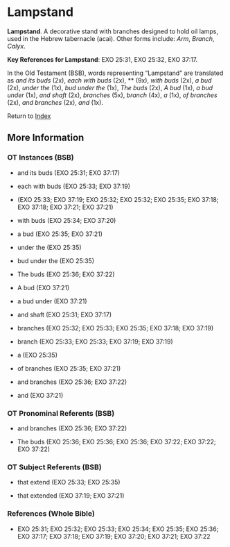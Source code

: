 # Lampstand
**Lampstand**. 
A decorative stand with branches designed to hold oil lamps, used in the Hebrew tabernacle (acai). 
Other forms include: 
*Arm*, *Branch*, *Calyx*. 


**Key References for Lampstand**: 
EXO 25:31, EXO 25:32, EXO 37:17. 


In the Old Testament (BSB), words representing “Lampstand” are translated as 
*and its buds* (2x), *each with buds* (2x), ** (9x), *with buds* (2x), *a bud* (2x), *under the* (1x), *bud under the* (1x), *The buds* (2x), *A bud* (1x), *a bud under* (1x), *and shaft* (2x), *branches* (5x), *branch* (4x), *a* (1x), *of branches* (2x), *and branches* (2x), *and* (1x). 




Return to [Index](00-Index.md)

## More Information

### OT Instances (BSB)

* and its buds (EXO 25:31; EXO 37:17)

* each with buds (EXO 25:33; EXO 37:19)

*  (EXO 25:33; EXO 37:19; EXO 25:32; EXO 25:32; EXO 25:35; EXO 37:18; EXO 37:18; EXO 37:21; EXO 37:21)

* with buds (EXO 25:34; EXO 37:20)

* a bud (EXO 25:35; EXO 37:21)

* under the (EXO 25:35)

* bud under the (EXO 25:35)

* The buds (EXO 25:36; EXO 37:22)

* A bud (EXO 37:21)

* a bud under (EXO 37:21)

* and shaft (EXO 25:31; EXO 37:17)

* branches (EXO 25:32; EXO 25:33; EXO 25:35; EXO 37:18; EXO 37:19)

* branch (EXO 25:33; EXO 25:33; EXO 37:19; EXO 37:19)

* a (EXO 25:35)

* of branches (EXO 25:35; EXO 37:21)

* and branches (EXO 25:36; EXO 37:22)

* and (EXO 37:21)



### OT Pronominal Referents (BSB)

* and branches (EXO 25:36; EXO 37:22)

* The buds (EXO 25:36; EXO 25:36; EXO 25:36; EXO 37:22; EXO 37:22; EXO 37:22)



### OT Subject Referents (BSB)

* that extend (EXO 25:33; EXO 25:35)

* that extended (EXO 37:19; EXO 37:21)



### References (Whole Bible)

* EXO 25:31; EXO 25:32; EXO 25:33; EXO 25:34; EXO 25:35; EXO 25:36; EXO 37:17; EXO 37:18; EXO 37:19; EXO 37:20; EXO 37:21; EXO 37:22




